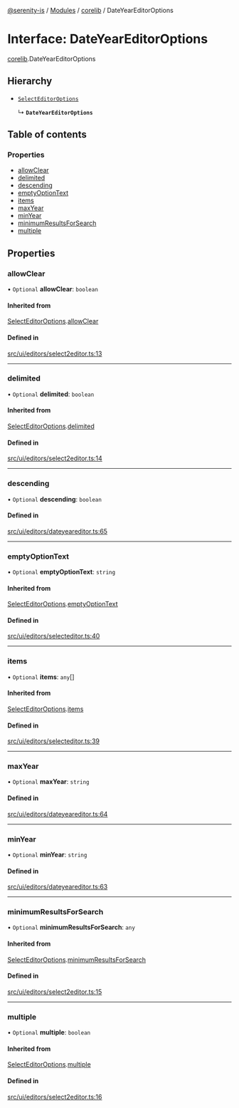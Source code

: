[@serenity-is](../README.md) / [Modules](../modules.md) / [corelib](../modules/corelib.md) / DateYearEditorOptions

# Interface: DateYearEditorOptions

[corelib](../modules/corelib.md).DateYearEditorOptions

## Hierarchy

- [`SelectEditorOptions`](corelib.SelectEditorOptions.md)

  ↳ **`DateYearEditorOptions`**

## Table of contents

### Properties

- [allowClear](corelib.DateYearEditorOptions.md#allowclear)
- [delimited](corelib.DateYearEditorOptions.md#delimited)
- [descending](corelib.DateYearEditorOptions.md#descending)
- [emptyOptionText](corelib.DateYearEditorOptions.md#emptyoptiontext)
- [items](corelib.DateYearEditorOptions.md#items)
- [maxYear](corelib.DateYearEditorOptions.md#maxyear)
- [minYear](corelib.DateYearEditorOptions.md#minyear)
- [minimumResultsForSearch](corelib.DateYearEditorOptions.md#minimumresultsforsearch)
- [multiple](corelib.DateYearEditorOptions.md#multiple)

## Properties

### allowClear

• `Optional` **allowClear**: `boolean`

#### Inherited from

[SelectEditorOptions](corelib.SelectEditorOptions.md).[allowClear](corelib.SelectEditorOptions.md#allowclear)

#### Defined in

[src/ui/editors/select2editor.ts:13](https://github.com/serenity-is/serenity/blob/master/packages/corelib/src/ui/editors/select2editor.ts#line&#x3D;13)

___

### delimited

• `Optional` **delimited**: `boolean`

#### Inherited from

[SelectEditorOptions](corelib.SelectEditorOptions.md).[delimited](corelib.SelectEditorOptions.md#delimited)

#### Defined in

[src/ui/editors/select2editor.ts:14](https://github.com/serenity-is/serenity/blob/master/packages/corelib/src/ui/editors/select2editor.ts#line&#x3D;14)

___

### descending

• `Optional` **descending**: `boolean`

#### Defined in

[src/ui/editors/dateyeareditor.ts:65](https://github.com/serenity-is/serenity/blob/master/packages/corelib/src/ui/editors/dateyeareditor.ts#line&#x3D;65)

___

### emptyOptionText

• `Optional` **emptyOptionText**: `string`

#### Inherited from

[SelectEditorOptions](corelib.SelectEditorOptions.md).[emptyOptionText](corelib.SelectEditorOptions.md#emptyoptiontext)

#### Defined in

[src/ui/editors/selecteditor.ts:40](https://github.com/serenity-is/serenity/blob/master/packages/corelib/src/ui/editors/selecteditor.ts#line&#x3D;40)

___

### items

• `Optional` **items**: `any`[]

#### Inherited from

[SelectEditorOptions](corelib.SelectEditorOptions.md).[items](corelib.SelectEditorOptions.md#items)

#### Defined in

[src/ui/editors/selecteditor.ts:39](https://github.com/serenity-is/serenity/blob/master/packages/corelib/src/ui/editors/selecteditor.ts#line&#x3D;39)

___

### maxYear

• `Optional` **maxYear**: `string`

#### Defined in

[src/ui/editors/dateyeareditor.ts:64](https://github.com/serenity-is/serenity/blob/master/packages/corelib/src/ui/editors/dateyeareditor.ts#line&#x3D;64)

___

### minYear

• `Optional` **minYear**: `string`

#### Defined in

[src/ui/editors/dateyeareditor.ts:63](https://github.com/serenity-is/serenity/blob/master/packages/corelib/src/ui/editors/dateyeareditor.ts#line&#x3D;63)

___

### minimumResultsForSearch

• `Optional` **minimumResultsForSearch**: `any`

#### Inherited from

[SelectEditorOptions](corelib.SelectEditorOptions.md).[minimumResultsForSearch](corelib.SelectEditorOptions.md#minimumresultsforsearch)

#### Defined in

[src/ui/editors/select2editor.ts:15](https://github.com/serenity-is/serenity/blob/master/packages/corelib/src/ui/editors/select2editor.ts#line&#x3D;15)

___

### multiple

• `Optional` **multiple**: `boolean`

#### Inherited from

[SelectEditorOptions](corelib.SelectEditorOptions.md).[multiple](corelib.SelectEditorOptions.md#multiple)

#### Defined in

[src/ui/editors/select2editor.ts:16](https://github.com/serenity-is/serenity/blob/master/packages/corelib/src/ui/editors/select2editor.ts#line&#x3D;16)
